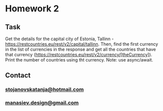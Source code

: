 # Homework 2

## Task
Get the details for the capital city of Estonia, Tallinn - https://restcountries.eu/rest/v2/capital/tallinn.
Then, find the first currency in the list of currencies in the response and get all the countries that have that
currency (https://restcountries.eu/rest/v2/currency/[theCurrency]). Print the number of countries using tht currency.
Note: use async/await.

## Contact
### stojanovskatanja@hotmail.com
### manasiev.design@gmail.com



